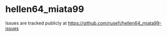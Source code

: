 # hellen64_miata99

Issues are tracked publicly at https://github.com/rusefi/hellen64_miata99-issues
